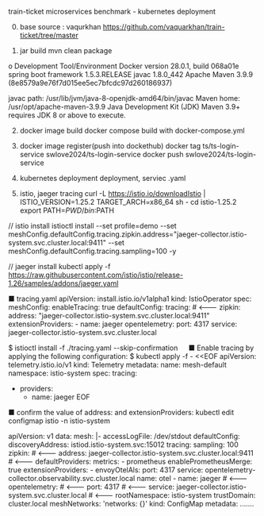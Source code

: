 train-ticket microservices benchmark - kubernetes deployment

0. base source : vaqurkhan
https://github.com/vaquarkhan/train-ticket/tree/master

1. jar build
mvn clean package

o Development Tool/Environment
Docker version 28.0.1, build 068a01e
spring boot framework 1.5.3.RELEASE
javac 1.8.0_442
Apache Maven 3.9.9 (8e8579a9e76f7d015ee5ec7bfcdc97d260186937)

javac path: /usr/lib/jvm/java-8-openjdk-amd64/bin/javac
Maven home: /usr/opt/apache-maven-3.9.9
Java Development Kit (JDK)	Maven 3.9+ requires JDK 8 or above to execute.

2. docker image build
docker compose build
with docker-compose.yml

3. docker image register(push into dockethub)
docker tag ts/ts-login-service swlove2024/ts-login-service
docker push swlove2024/ts-login-service

4. kubernetes deployment
deployment, serviec .yaml 

5. istio, jaeger tracing
curl -L https://istio.io/downloadIstio | ISTIO_VERSION=1.25.2 TARGET_ARCH=x86_64 sh -
cd istio-1.25.2
export PATH=$PWD/bin:$PATH

// istio install
istioctl install --set profile=demo --set meshConfig.defaultConfig.tracing.zipkin.address="jaeger-collector.istio-system.svc.cluster.local:9411" --set meshConfig.defaultConfig.tracing.sampling=100 -y

// jaeger install
kubectl apply -f https://raw.githubusercontent.com/istio/istio/release-1.26/samples/addons/jaeger.yaml

■ tracing.yaml
apiVersion: install.istio.io/v1alpha1
kind: IstioOperator
spec:
  meshConfig:
    enableTracing: true
    defaultConfig:
      tracing: # <---
        zipkin: 
          address: "jaeger-collector.istio-system.svc.cluster.local:9411"
    extensionProviders:
    - name: jaeger
      opentelemetry:
        port: 4317
        service: jaeger-collector.istio-system.svc.cluster.local

$ istioctl install -f ./tracing.yaml --skip-confirmation
 
■ Enable tracing by applying the following configuration:
$ kubectl apply -f - <<EOF
apiVersion: telemetry.istio.io/v1
kind: Telemetry
metadata:
  name: mesh-default
  namespace: istio-system
spec:
  tracing:
  - providers:
    - name: jaeger
EOF


■ confirm the value of address: and extensionProviders: 
kubectl edit configmap istio -n istio-system 

apiVersion: v1
data:
  mesh: |-
    accessLogFile: /dev/stdout
    defaultConfig:
      discoveryAddress: istiod.istio-system.svc:15012
      tracing:
        sampling: 100
        zipkin:  # <---
          address: jaeger-collector.istio-system.svc.cluster.local:9411  # <---
    defaultProviders:
      metrics:
      - prometheus
    enablePrometheusMerge: true
    extensionProviders:
    - envoyOtelAls:
        port: 4317
        service: opentelemetry-collector.observability.svc.cluster.local
      name: otel
    - name: jaeger    # <---
      opentelemetry:  # <---
        port: 4317       # <---
        service: jaeger-collector.istio-system.svc.cluster.local  # <---
    rootNamespace: istio-system
    trustDomain: cluster.local
  meshNetworks: 'networks: {}'
kind: ConfigMap
metadata:
.......






